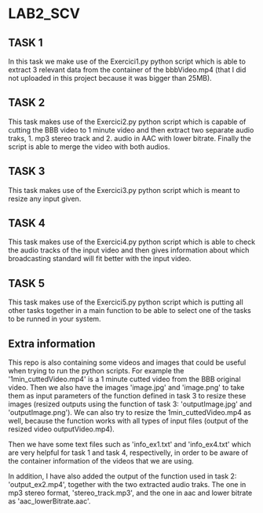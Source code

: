 # LAB2_SCV

## **TASK 1**

In this task we make use of the Exercici1.py python script which is able to extract 3 relevant data from the container of the bbbVideo.mp4 (that I did not uploaded in this project because it was bigger than 25MB).

## **TASK 2**

This task makes use of the Exercici2.py python script which is capable of cutting the BBB video to 1 minute video and then extract two separate audio traks, 1. mp3 stereo track and 2. audio in AAC with lower bitrate. Finally the script is able to merge the video with both audios.

## **TASK 3**

This task makes use of the Exercici3.py python script which is meant to resize any input given.

## **TASK 4**

This task makes use of the Exercici4.py python script which is able to check the audio tracks of the input video and then gives information about which broadcasting
standard will fit better with the input video.

## **TASK 5**

This task makes use of the Exercici5.py python script which is putting all other tasks together in a main function to be able to select one of the tasks to be runned in your system.

## Extra information

This repo is also containing some videos and images that could be useful when trying to run the python scripts. For example the '1min_cuttedVideo.mp4' is a 1 minute cutted video from the BBB original video. Then we also have the images 'image.jpg' and 'image.png' to take them as input parameters of the function defined in task 3 to resize these images (resized outputs using the function of task 3: 'outputImage.jpg' and 'outputImage.png'). We can also try to resize the 1min_cuttedVideo.mp4 as well, because the function works with all types of input files (output of the resized video outputVideo.mp4).

Then we have some text files such as 'info_ex1.txt' and 'info_ex4.txt' which are very helpful for task 1 and task 4, respectivelly, in order to be aware of the container information of the videos that we are using.

In addition, I have also added the output of the function used in task 2: 'output_ex2.mp4', together with the two extracted audio traks. The one in mp3 stereo format, 'stereo_track.mp3', and the one in aac and lower bitrate as 'aac_lowerBitrate.aac'.
